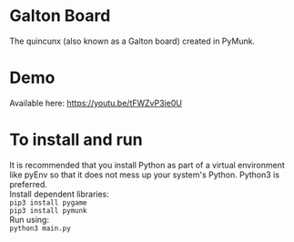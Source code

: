 # Galton Board
The quincunx (also known as a Galton board) created in PyMunk.

# Demo  
Available here: https://youtu.be/tFWZvP3ie0U  
  
# To install and run  
It is recommended that you install Python as part of a virtual environment like pyEnv so that it does not mess up your system's Python. Python3 is preferred.  
Install dependent libraries:  
`pip3 install pygame`  
`pip3 install pymunk`  
Run using:   
`python3 main.py`  
